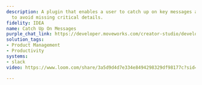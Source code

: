 ```yaml
---
description: A plugin that enables a user to catch up on key messages and updates
  to avoid missing critical details.
fidelity: IDEA
name: Catch Up On Messages
purple_chat_link: https://developer.moveworks.com/creator-studio/developer-tools/purple-chat?conversation=%7B%22messages%22%3A%5B%7B%22parts%22%3A%5B%7B%22richText%22%3A%22Can+you+summarize+the+recent+activity+in+the+%23project-alpha+Slack+channel%3F%22%7D%5D%2C%22role%22%3A%22user%22%7D%2C%7B%22parts%22%3A%5B%7B%22richText%22%3A%22Okay%2C+summarizing+recent+activity+for+%23project-alpha.+What+time+frame+are+you+interested+in%3F%22%7D%2C%7B%22buttons%22%3A%5B%7B%22buttonText%22%3A%22Past+24+Hours%22%2C%22style%22%3A%22outlined%22%7D%2C%7B%22buttonText%22%3A%22Past+Week%22%2C%22style%22%3A%22outlined%22%7D%2C%7B%22buttonText%22%3A%22Past+Month%22%2C%22style%22%3A%22outlined%22%7D%5D%7D%5D%2C%22role%22%3A%22assistant%22%7D%2C%7B%22parts%22%3A%5B%7B%22richText%22%3A%22Past+week%22%7D%5D%2C%22role%22%3A%22user%22%7D%2C%7B%22parts%22%3A%5B%7B%22richText%22%3A%22Here%27s+a+summary+of+the+%23project-alpha+Slack+channel+from+the+past+week%3A%22%7D%2C%7B%22richText%22%3A%22%3Cul%3E%5Cn++%3Cli%3E%3Cstrong%3ENew+Members%3A%3C%2Fstrong%3E+3+%28Zoey%2C+Mihir%2C+Natalia%29%3C%2Fli%3E%5Cn++%3Cli%3E%3Cstrong%3ETop+Contributors%3A%3C%2Fstrong%3E+Taro+%2825+messages%29%2C+Zoey+%2818+messages%29%2C+Joanne+%2812+messages%29%3C%2Fli%3E%5Cn++%3Cli%3E%3Cstrong%3EMost+Discussed+Topics%3A%3C%2Fstrong%3E%5Cn++++%3Cul%3E%5Cn++++++%3Cli%3EFeature+plugin+resolution+development+%2815+threads%29%3C%2Fli%3E%5Cn++++++%3Cli%3EBug+fixes+for+version+1.2+%2810+threads%29%3C%2Fli%3E%5Cn++++++%3Cli%3EUpcoming+marketing+campaign+%288+threads%29%3C%2Fli%3E%5Cn++++%3C%2Ful%3E%5Cn++%3C%2Fli%3E%5Cn++%3Cli%3E%3Cstrong%3EImportant+Files+Shared%3A%3C%2Fstrong%3E%5Cn++++%3Cul%3E%5Cn++++++%3Cli%3Eproject_alpha_design.pdf%3C%2Fli%3E%5Cn++++++%3Cli%3Eversion_1.2_release_notes.docx%3C%2Fli%3E%5Cn++++%3C%2Ful%3E%5Cn++%3C%2Fli%3E%5Cn++%3Cli%3E%3Cstrong%3EAction+Items%3A%3C%2Fstrong%3E%5Cn++++%3Cul%3E%5Cn++++++%3Cli%3EMarcos+to+update+documentation+by+Friday%3C%2Fli%3E%5Cn++++++%3Cli%3EZoey+to+schedule+meeting+with+stakeholders%3C%2Fli%3E%5Cn++++%3C%2Ful%3E%5Cn++%3C%2Fli%3E%5Cn%3C%2Ful%3E%22%7D%2C%7B%22citations%22%3A%5B%7B%22citationTitle%22%3A%22%23project-alpha+Slack+Channel%22%2C%22connectorName%22%3A%22slack%22%7D%5D%7D%5D%2C%22role%22%3A%22assistant%22%7D%5D%7D
solution_tags:
- Product Management
- Productivity
systems:
- slack
video: https://www.loom.com/share/3a5d9d4d7e334e8494298329df98177c?sid=2e5dbf95-1944-4eba-a3a3-ea34b05eb981

---
```

